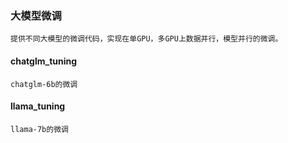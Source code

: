 ### 大模型微调
    提供不同大模型的微调代码，实现在单GPU，多GPU上数据并行，模型并行的微调。

#### chatglm_tuning
    chatglm-6b的微调
#### llama_tuning
    llama-7b的微调
